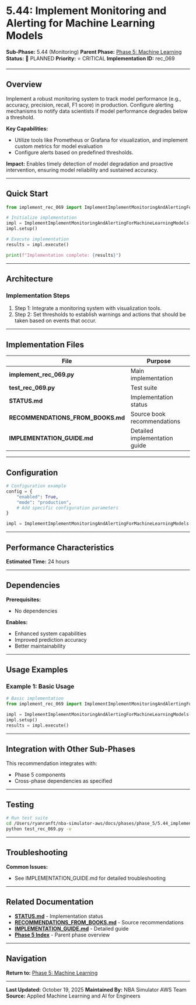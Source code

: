 # 5.44: Implement Monitoring and Alerting for Machine Learning Models

**Sub-Phase:** 5.44 (Monitoring)
**Parent Phase:** [Phase 5: Machine Learning](../PHASE_5_INDEX.md)
**Status:** 🔵 PLANNED
**Priority:** ⭐ CRITICAL
**Implementation ID:** rec_069

---

## Overview

Implement a robust monitoring system to track model performance (e.g., accuracy, precision, recall, F1 score) in production. Configure alerting mechanisms to notify data scientists if model performance degrades below a threshold.

**Key Capabilities:**
- Utilize tools like Prometheus or Grafana for visualization, and implement custom metrics for model evaluation
- Configure alerts based on predefined thresholds.

**Impact:**
Enables timely detection of model degradation and proactive intervention, ensuring model reliability and sustained accuracy.

---

## Quick Start

```python
from implement_rec_069 import ImplementImplementMonitoringAndAlertingForMachineLearningModels

# Initialize implementation
impl = ImplementImplementMonitoringAndAlertingForMachineLearningModels()
impl.setup()

# Execute implementation
results = impl.execute()

print(f"Implementation complete: {results}")
```

---

## Architecture

### Implementation Steps

1. Step 1: Integrate a monitoring system with visualization tools.
2. Step 2: Set thresholds to establish warnings and actions that should be taken based on events that occur.

---

## Implementation Files

| File | Purpose |
|------|---------|
| **implement_rec_069.py** | Main implementation |
| **test_rec_069.py** | Test suite |
| **STATUS.md** | Implementation status |
| **RECOMMENDATIONS_FROM_BOOKS.md** | Source book recommendations |
| **IMPLEMENTATION_GUIDE.md** | Detailed implementation guide |

---

## Configuration

```python
# Configuration example
config = {
    "enabled": True,
    "mode": "production",
    # Add specific configuration parameters
}

impl = ImplementImplementMonitoringAndAlertingForMachineLearningModels(config=config)
```

---

## Performance Characteristics

**Estimated Time:** 24 hours

---

## Dependencies

**Prerequisites:**
- No dependencies

**Enables:**
- Enhanced system capabilities
- Improved prediction accuracy
- Better maintainability

---

## Usage Examples

### Example 1: Basic Usage

```python
# Basic implementation
from implement_rec_069 import ImplementImplementMonitoringAndAlertingForMachineLearningModels

impl = ImplementImplementMonitoringAndAlertingForMachineLearningModels()
impl.setup()
results = impl.execute()
```

---

## Integration with Other Sub-Phases

This recommendation integrates with:
- Phase 5 components
- Cross-phase dependencies as specified

---

## Testing

```bash
# Run test suite
cd /Users/ryanranft/nba-simulator-aws/docs/phases/phase_5/5.44_implement_monitoring_and_alerting_for_machine_learning_model
python test_rec_069.py -v
```

---

## Troubleshooting

**Common Issues:**
- See IMPLEMENTATION_GUIDE.md for detailed troubleshooting

---

## Related Documentation

- **[STATUS.md](STATUS.md)** - Implementation status
- **[RECOMMENDATIONS_FROM_BOOKS.md](RECOMMENDATIONS_FROM_BOOKS.md)** - Source recommendations
- **[IMPLEMENTATION_GUIDE.md](IMPLEMENTATION_GUIDE.md)** - Detailed guide
- **[Phase 5 Index](../PHASE_5_INDEX.md)** - Parent phase overview

---

## Navigation

**Return to:** [Phase 5: Machine Learning](../PHASE_5_INDEX.md)

---

**Last Updated:** October 19, 2025
**Maintained By:** NBA Simulator AWS Team
**Source:** Applied Machine Learning and AI for Engineers
